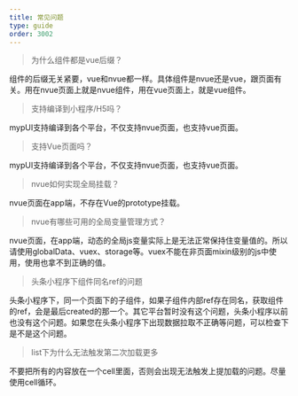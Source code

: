 ```yaml
---
title: 常见问题
type: guide
order: 3002
---
```


> 为什么组件都是vue后缀？

组件的后缀无关紧要，vue和nvue都一样。具体组件是nvue还是vue，跟页面有关。用在nvue页面上就是nvue组件，用在vue页面上，就是vue组件。

> 支持编译到小程序/H5吗？

mypUI支持编译到各个平台，不仅支持nvue页面，也支持vue页面。

> 支持Vue页面吗？

mypUI支持编译到各个平台，不仅支持nvue页面，也支持vue页面。

> nvue如何实现全局挂载？

nvue页面在app端，不存在Vue的prototype挂载。

> nvue有哪些可用的全局变量管理方式？

nvue页面，在app端，动态的全局js变量实际上是无法正常保持住变量值的。所以请使用globalData、vuex、storage等。vuex不能在非页面mixin级别的js中使用，使用也拿不到正确的值。

> 头条小程序下组件同名ref的问题

头条小程序下，同一个页面下的子组件，如果子组件内部ref存在同名，获取组件的ref，会是最后created的那一个。其它平台暂时没有这个问题，头条小程序以前也没有这个问题。如果您在头条小程序下出现数据拉取不正确等问题，可以检查下是不是这个问题。

> list下为什么无法触发第二次加载更多

不要把所有的内容放在一个cell里面，否则会出现无法触发上提加载的问题。尽量使用cell循环。
